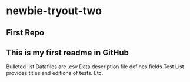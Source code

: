 # newbie-tryout-two
## First Repo
## This is my first readme in GitHub
Bulleted list
Datafiles are .csv
Data description file defines fields
Test List provides titles and editions of tests.
Etc.
